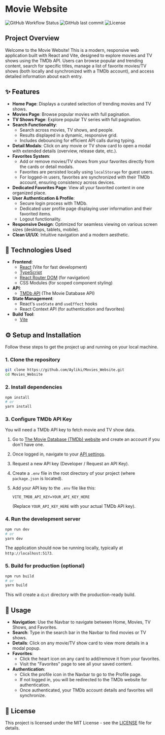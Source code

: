 # Movie Website

![GitHub Workflow Status](https://img.shields.io/github/workflow/status/Ayliki/Movies_Website/CI%20Pipeline?style=flat-square)
![GitHub last commit](https://img.shields.io/github/last-commit/Ayliki/Movies_Website?style=flat-square)
![License](https://img.shields.io/badge/License-MIT-blue.svg?style=flat-square)

## Project Overview

Welcome to the Movie Website! This is a modern, responsive web application built with React and Vite, designed to explore movies and TV shows using the TMDb API. Users can browse popular and trending content, search for specific titles, manage a list of favorite movies/TV shows (both locally and synchronized with a TMDb account), and access detailed information about each entry.

## ✨ Features

*   **Home Page**: Displays a curated selection of trending movies and TV shows.
*   **Movies Page**: Browse popular movies with full pagination.
*   **TV Shows Page**: Explore popular TV series with full pagination.
*   **Search Functionality**:
    *   Search across movies, TV shows, and people.
    *   Results displayed in a dynamic, responsive grid.
    *   Includes debouncing for efficient API calls during typing.
*   **Detail Modals**: Click on any movie or TV show card to open a modal with extended details (overview, release date, etc.).
*   **Favorites System**:
    *   Add or remove movies/TV shows from your favorites directly from the cards or detail modals.
    *   Favorites are persisted locally using `localStorage` for guest users.
    *   For logged-in users, favorites are synchronized with their TMDb account, ensuring consistency across devices.
*   **Dedicated Favorites Page**: View all your favorited content in one organized place.
*   **User Authentication & Profile**:
    *   Secure login process with TMDb.
    *   Dedicated user profile page displaying user information and their favorited items.
    *   Logout functionality.
*   **Responsive Design**: Optimized for seamless viewing on various screen sizes (desktops, tablets, mobile).
*   **Clean UI/UX**: Intuitive navigation and a modern aesthetic.

## 🚀 Technologies Used

*   **Frontend**:
    *   [React](https://react.dev/) (Vite for fast development)
    *   [TypeScript](https://www.typescriptlang.org/)
    *   [React Router DOM](https://reactrouter.com/en/main) (for navigation)
    *   CSS Modules (for scoped component styling)
*   **API**:
    *   [TMDb API](https://developers.themoviedb.org/3/getting-started/introduction) (The Movie Database API)
*   **State Management**:
    *   React's `useState` and `useEffect` hooks
    *   React Context API (for authentication and favorites)
*   **Build Tool**:
    *   [Vite](https://vitejs.dev/)

## ⚙️ Setup and Installation

Follow these steps to get the project up and running on your local machine.

### 1. Clone the repository

```bash
git clone https://github.com/Ayliki/Movies_Website.git
cd Movies_Website
```

### 2. Install dependencies

```bash
npm install
# or
yarn install
```

### 3. Configure TMDb API Key

You will need a TMDb API key to fetch movie and TV show data.
1.  Go to [The Movie Database (TMDb) website](https://www.themoviedb.org/) and create an account if you don't have one.
2.  Once logged in, navigate to your [API settings](https://www.themoviedb.org/settings/api).
3.  Request a new API key (Developer / Request an API Key).
4.  Create a `.env` file in the root directory of your project (where `package.json` is located).
5.  Add your API key to the `.env` file like this:

    ```
    VITE_TMDB_API_KEY=YOUR_API_KEY_HERE
    ```
    (Replace `YOUR_API_KEY_HERE` with your actual TMDb API key).

### 4. Run the development server

```bash
npm run dev
# or
yarn dev
```

The application should now be running locally, typically at `http://localhost:5173`.

### 5. Build for production (optional)

```bash
npm run build
# or
yarn build
```

This will create a `dist` directory with the production-ready build.

## 📖 Usage

*   **Navigation**: Use the Navbar to navigate between Home, Movies, TV Shows, and Favorites.
*   **Search**: Type in the search bar in the Navbar to find movies or TV shows.
*   **Details**: Click on any movie/TV show card to view more details in a modal popup.
*   **Favorites**:
    *   Click the heart icon on any card to add/remove it from your favorites.
    *   Visit the "Favorites" page to see all your saved content.
*   **Authentication**:
    *   Click the profile icon in the Navbar to go to the Profile page.
    *   If not logged in, you will be redirected to the TMDb website for authentication.
    *   Once authenticated, your TMDb account details and favorites will synchronize.

## 📄 License

This project is licensed under the MIT License - see the [LICENSE](LICENSE) file for details.
